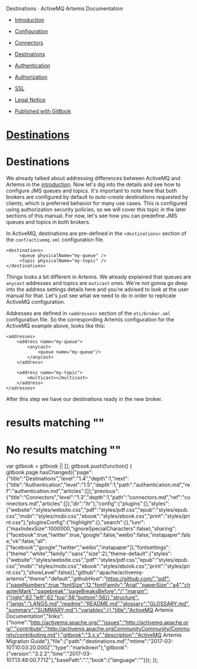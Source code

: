   Destinations · ActiveMQ Artemis Documentation               

*   [Introduction](./)
*   [Configuration](Community/FAQ/configuration.md)
*   [Connectors](connectors.md)
*   [Destinations](destinations.md)
*   [Authentication](authentication.md)
*   [Authorization](authorization.md)
*   [SSL](ssl.md)
*   [Legal Notice](notice.md)

*   [Published with GitBook](https://www.gitbook.com)

[Destinations](.)
=================

Destinations
============

We already talked about addressing differences between ActiveMQ and Artemis in the [introduction](./). Now let's dig into the details and see how to configure JMS queues and topics. It's important to note here that both brokers are configured by default to _auto-create_ destinations requested by clients, which is preferred behavior for many use cases. This is configured using authorization security policies, so we will cover this topic in the later sections of this manual. For now, let's see how you can predefine JMS queues and topics in both brokers.

In ActiveMQ, destinations are pre-defined in the `<destinations>` section of the `conf/activemq.xml` configuration file.

    <destinations>
         <queue physicalName="my-queue" />
         <topic physicalName="my-topic" />
    </destinations>
    

Things looks a bit different in Artemis. We already explained that queues are `anycast` addresses and topics are `muticast` ones. We're not gonna go deep into the address settings details here and you're advised to look at the user manual for that. Let's just see what we need to do in order to replicate ActiveMQ configuration.

Addresses are defined in `<addresses>` section of the `etc/broker.xml` configuration file. So the corresponding Artemis configuration for the ActiveMQ example above, looks like this:

    <addresses>    
        <address name="my-queue">
            <anycast>
                <queue name="my-queue"/>
            </anycast>
        </address>
    
        <address name="my-topic">
            <multicast></multicast>
        </address>
    </adresses>
    

After this step we have our destinations ready in the new broker.

results matching ""
===================

No results matching ""
======================

[](connectors.md)[](authentication.md)

var gitbook = gitbook || \[\]; gitbook.push(function() { gitbook.page.hasChanged({"page":{"title":"Destinations","level":"1.4","depth":1,"next":{"title":"Authentication","level":"1.5","depth":1,"path":"authentication.md","ref":"authentication.md","articles":\[\]},"previous":{"title":"Connectors","level":"1.3","depth":1,"path":"connectors.md","ref":"connectors.md","articles":\[\]},"dir":"ltr"},"config":{"plugins":\[\],"styles":{"website":"styles/website.css","pdf":"styles/pdf.css","epub":"styles/epub.css","mobi":"styles/mobi.css","ebook":"styles/ebook.css","print":"styles/print.css"},"pluginsConfig":{"highlight":{},"search":{},"lunr":{"maxIndexSize":1000000,"ignoreSpecialCharacters":false},"sharing":{"facebook":true,"twitter":true,"google":false,"weibo":false,"instapaper":false,"vk":false,"all":\["facebook","google","twitter","weibo","instapaper"\]},"fontsettings":{"theme":"white","family":"sans","size":2},"theme-default":{"styles":{"website":"styles/website.css","pdf":"styles/pdf.css","epub":"styles/epub.css","mobi":"styles/mobi.css","ebook":"styles/ebook.css","print":"styles/print.css"},"showLevel":false}},"github":"apache/activemq-artemis","theme":"default","githubHost":"https://github.com/","pdf":{"pageNumbers":true,"fontSize":12,"fontFamily":"Arial","paperSize":"a4","chapterMark":"pagebreak","pageBreaksBefore":"/","margin":{"right":62,"left":62,"top":56,"bottom":56}},"structure":{"langs":"LANGS.md","readme":"README.md","glossary":"GLOSSARY.md","summary":"SUMMARY.md"},"variables":{},"title":"ActiveMQ Artemis Documentation","links":{"home":"http://activemq.apache.org/","issues":"http://activemq.apache.org/","contribute":"http://activemq.apache.orgCommunityCommunity/Community/contributing.md"},"gitbook":"3.x.x","description":"ActiveMQ Artemis Migration Guide"},"file":{"path":"destinations.md","mtime":"2017-03-10T10:03:20.000Z","type":"markdown"},"gitbook":{"version":"3.2.2","time":"2017-03-10T13:48:00.771Z"},"basePath":".","book":{"language":""}}); });